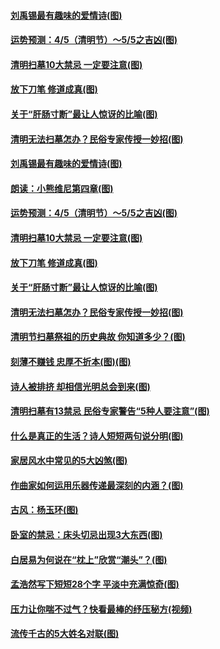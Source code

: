 #### [刘禹锡最有趣味的爱情诗(图)](../pages/p7/1001854.md) 
#### [运势预测：4/5（清明节）～5/5之吉凶(图)](../pages/p7/1002333.md) 
#### [清明扫墓10大禁忌 一定要注意(图)](../pages/p7/1001365.md) 
#### [放下刀笔 修道成真(图)](../pages/p7/1001334.md) 
#### [关于“肝肠寸断”最让人惊讶的比喻(图)](../pages/p7/1002048.md) 
#### [清明无法扫墓怎办？民俗专家传授一妙招(图)](../pages/p7/1002218.md) 
#### [刘禹锡最有趣味的爱情诗(图)](../pages/p7/1001854.md) 
#### [朗读：小熊维尼第四章(图)](../pages/p7/1002398.md) 
#### [运势预测：4/5（清明节）～5/5之吉凶(图)](../pages/p7/1002333.md) 
#### [清明扫墓10大禁忌 一定要注意(图)](../pages/p7/1001365.md) 
#### [放下刀笔 修道成真(图)](../pages/p7/1001334.md) 
#### [关于“肝肠寸断”最让人惊讶的比喻(图)](../pages/p7/1002048.md) 
#### [清明无法扫墓怎办？民俗专家传授一妙招(图)](../pages/p7/1002218.md) 
#### [清明节扫墓祭祖的历史典故 你知道多少？(图)](../pages/p7/1001263.md) 
#### [刻薄不赚钱 忠厚不折本(图)(图)](../pages/p7/970835.md) 
#### [诗人被排挤 却相信光明总会到来(图)](../pages/p7/1001855.md) 
#### [清明扫墓有13禁忌 民俗专家警告“5种人要注意”(图)](../pages/p7/1002217.md) 
#### [什么是真正的生活？诗人短短两句说分明(图)](../pages/p7/1002082.md) 
#### [家居风水中常见的5大凶煞(图)](../pages/p7/1000955.md) 
#### [作曲家如何运用乐器传递最深刻的内涵？(图)](../pages/p7/1002120.md) 
#### [古风：杨玉环(图)](../pages/p7/1002162.md) 
#### [卧室的禁忌：床头切忌出现3大东西(图)](../pages/p7/1000938.md) 
#### [白居易为何说在“枕上”欣赏“潮头”？(图)](../pages/p7/1002046.md) 
#### [孟浩然写下短短28个字 平淡中充满惊奇(图)](../pages/p7/1001396.md) 
#### [压力让你喘不过气？快看最棒的纾压秘方(视频)](../pages/p7/1001757.md) 
#### [流传千古的5大姓名对联(图)](../pages/p7/1001209.md) 
